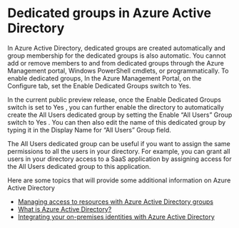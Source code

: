 <properties 
	pageTitle="Dedicated groups in Azure Active Directory | Windows Azure" 
	description="Overview of dedicated groups in Azure AD and how they are created." 
	services="active-directory" 
	documentationCenter="" 
	authors="femila" 
	manager="stevenpo" 
	editor=""
	tags="azure-classic-portal"/>

<tags
	ms.service="active-directory"
	ms.date="10/09/2015"
	wacn.date=""/>

# Dedicated groups in Azure Active Directory

In Azure Active Directory, dedicated groups are created automatically and group membership for the dedicated groups is also automatic. You cannot add or remove members to and from dedicated groups through the Azure Management portal, Windows PowerShell cmdlets, or programmatically. To enable dedicated groups, In the Azure Management Portal, on the Configure tab, set the Enable Dedicated Groups switch to Yes.

In the current public preview release, once the Enable Dedicated Groups switch is set to <!-- deleted by customization **Yes** --><!-- keep by customization: begin --> Yes <!-- keep by customization: end -->, you can further enable the directory to automatically create the All Users dedicated group by setting the Enable “All Users” Group switch to <!-- deleted by customization **Yes** --><!-- keep by customization: begin --> Yes <!-- keep by customization: end -->. You can then also edit the name of this dedicated group by typing it in the Display Name for <!-- deleted by customization “**All Users**” --><!-- keep by customization: begin --> “All Users” <!-- keep by customization: end --> Group field.

The All Users dedicated group can be useful if you want to assign the same permissions to all the users in your directory. For example, you can grant all users in your directory access to a SaaS application by assigning access for the All Users dedicated group to this application.

Here are some topics that will provide some additional information on Azure Active Directory 

* [Managing access to resources with Azure Active Directory groups](/documentation/articles/active-directory-manage-groups)
* [What is Azure Active Directory?](/documentation/articles/active-directory-whatis)
* [Integrating your on-premises identities with Azure Active Directory](/documentation/articles/active-directory-aadconnect)
